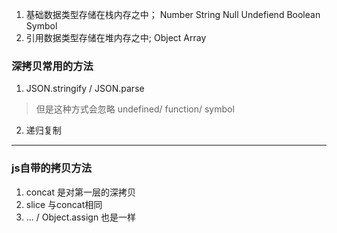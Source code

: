 1. 基础数据类型存储在栈内存之中； Number String Null Undefiend Boolean Symbol
2. 引用数据类型存储在堆内存之中; Object Array

### 深拷贝常用的方法
1. JSON.stringify / JSON.parse
> 但是这种方式会忽略 undefined/ function/ symbol

2. 递归复制

---

### js自带的拷贝方法
1. concat 是对第一层的深拷贝
2. slice 与concat相同
3. ... / Object.assign 也是一样